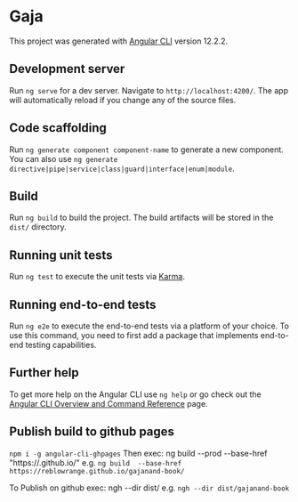 # Gaja

This project was generated with [Angular CLI](https://github.com/angular/angular-cli) version 12.2.2.

## Development server

Run `ng serve` for a dev server. Navigate to `http://localhost:4200/`. The app will automatically reload if you change any of the source files.

## Code scaffolding

Run `ng generate component component-name` to generate a new component. You can also use `ng generate directive|pipe|service|class|guard|interface|enum|module`.

## Build

Run `ng build` to build the project. The build artifacts will be stored in the `dist/` directory.

## Running unit tests

Run `ng test` to execute the unit tests via [Karma](https://karma-runner.github.io).

## Running end-to-end tests

Run `ng e2e` to execute the end-to-end tests via a platform of your choice. To use this command, you need to first add a package that implements end-to-end testing capabilities.

## Further help

To get more help on the Angular CLI use `ng help` or go check out the [Angular CLI Overview and Command Reference](https://angular.io/cli) page.

## Publish build to github pages
`npm i -g angular-cli-ghpages`
Then exec: ng build --prod --base-href "https://<your-username>.github.io/<repo-for-build>"
e.g. `ng build  --base-href https://reblowrange.github.io/gajanand-book/`

To Publish on github exec: ngh --dir dist/<your-build-dir>
e.g. `ngh --dir dist/gajanand-book`